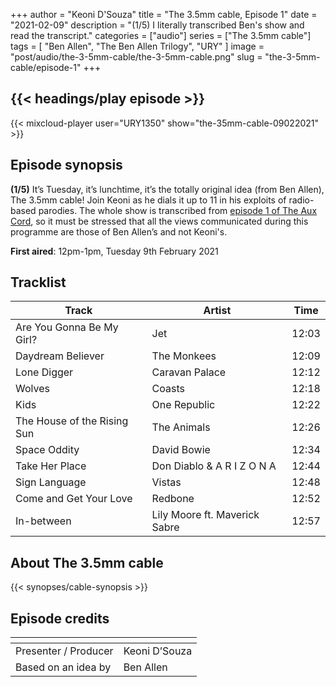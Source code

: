 +++
author = "Keoni D'Souza"
title = "The 3.5mm cable, Episode 1"
date = "2021-02-09"
description = "(1/5) I literally transcribed Ben's show and read the transcript."
categories = ["audio"]
series = ["The 3.5mm cable"]
tags = [
    "Ben Allen",
    "The Ben Allen Trilogy",
    "URY"
]
image = "post/audio/the-3-5mm-cable/the-3-5mm-cable.png"
slug = "the-3-5mm-cable/episode-1"
+++

## {{< headings/play episode >}}

{{< mixcloud-player user="URY1350" show="the-35mm-cable-09022021" >}}

## Episode synopsis

**(1/5)** It’s Tuesday, it’s lunchtime, it’s the totally original idea (from Ben Allen), The 3.5mm cable! Join Keoni as he dials it up to 11 in his exploits of radio-based parodies. The whole show is transcribed from [episode 1 of The Aux Cord](https://ury.org.uk/schedule/shows/timeslots/148448/), so it must be stressed that all the views communicated during this programme are those of Ben Allen’s and not Keoni's.

**First aired**: 12pm-1pm, Tuesday 9th February 2021

## Tracklist

| Track | Artist | Time |
| --- | --- | --- |
| Are You Gonna Be My Girl?	| Jet | 12:03 |
| Daydream Believer	| The Monkees | 12:09 |
| Lone Digger | Caravan Palace | 12:12 |
| Wolves | Coasts | 12:18 |
| Kids | One Republic | 12:22 |
| The House of the Rising Sun | The Animals | 12:26 |
| Space Oddity | David Bowie | 12:34 |
| Take Her Place | Don Diablo & A R I Z O N A | 12:44 |
| Sign Language | Vistas | 12:48 |
| Come and Get Your Love | Redbone | 12:52 |
| In-between | Lily Moore ft. Maverick Sabre | 12:57 |

## About The 3.5mm cable

{{< synopses/cable-synopsis >}}

## Episode credits

| []() | []() |
| --- | --- |
| Presenter / Producer | Keoni D’Souza |
| Based on an idea by | Ben Allen |